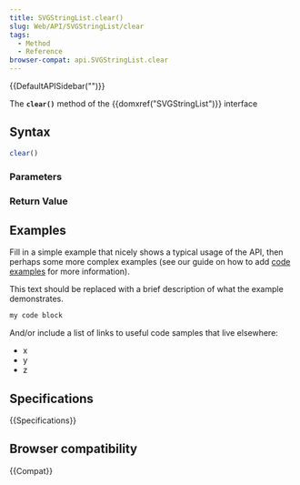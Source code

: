 ```yaml
---
title: SVGStringList.clear()
slug: Web/API/SVGStringList/clear
tags:
  - Method
  - Reference
browser-compat: api.SVGStringList.clear
---
```

{{DefaultAPISidebar("")}}

The **`clear()`** method of the {{domxref("SVGStringList")}} interface 

## Syntax

```js
clear()
```

### Parameters



### Return Value



## Examples

Fill in a simple example that nicely shows a typical usage of the API, then perhaps some more complex examples (see our guide on how to add [code examples](/en-US/docs/MDN/Contribute/Structures/Code_examples) for more information).

This text should be replaced with a brief description of what the example demonstrates.

```js
my code block
```

And/or include a list of links to useful code samples that live elsewhere:

*   x
*   y
*   z

## Specifications

{{Specifications}}

## Browser compatibility

{{Compat}}

